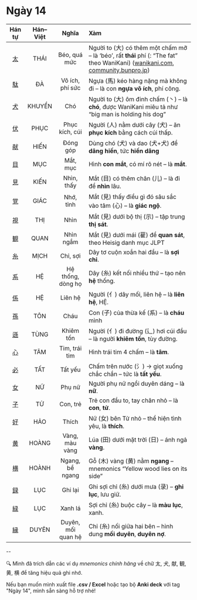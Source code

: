 <link href="styles.css" rel="stylesheet">

# Ngày 14

| Hán tự | Hán–Việt | Nghĩa | Xàm |
| :-------------------------------: | :----: | :-----------: | :------------------------------------------------------------------------------------------ |
| [<span class="stroke-order">太</span>](https://mazii.net/vi-VN/search/kanji/javi/太) | THÁI | Béo, quá mức | Người to (大) có thêm một chấm mỡ – là ‘béo’, rất **thái** phí (: “The fat” theo WaniKani) ([wanikani.com][1], [community.bunpro.jp][2]) |
| [<span class="stroke-order">駄</span>](https://mazii.net/vi-VN/search/kanji/javi/駄) | ĐÀ | Vô ích, phí sức | Ngựa (馬) kéo hàng nặng mà không đi – là con **ngựa vô ích**, phí công. |
| [<span class="stroke-order">犬</span>](https://mazii.net/vi-VN/search/kanji/javi/犬) | KHUYỂN | Chó | Người to (大) ôm đinh chấm (丶) – là **chó**, được WaniKani miêu tả như “big man is holding his dog” |
| [<span class="stroke-order">伏</span>](https://mazii.net/vi-VN/search/kanji/javi/伏) | PHỤC | Phục kích, cúi | Người (人) nằm dưới cây (犬) – ăn **phục kích** bằng cách cúi thấp. |
| [<span class="stroke-order">献</span>](https://mazii.net/vi-VN/search/kanji/javi/献) | HIẾN | Đóng góp | Dùng chó (犬) và dao (犬+犬) để **dâng hiến**, tức **hiến dâng** |
| [<span class="stroke-order">目</span>](https://mazii.net/vi-VN/search/kanji/javi/目) | MỤC | Mắt, mục | Hình **con mắt**, có mí rõ nét – là **mắt**. |
| [<span class="stroke-order">見</span>](https://mazii.net/vi-VN/search/kanji/javi/見) | KIẾN | Nhìn, thấy | Mắt (目) có thêm chân (儿) – là đi để **nhìn** lâu. |
| [<span class="stroke-order">覚</span>](https://mazii.net/vi-VN/search/kanji/javi/覚) | GIÁC | Nhớ, tỉnh | Mắt (見) thấy điều gì đó sâu sắc vào tâm (心) – là **giác ngộ**. |
| [<span class="stroke-order">視</span>](https://mazii.net/vi-VN/search/kanji/javi/視) | THỊ | Nhìn | Mắt (見) dưới bộ thị (示) – tập trung **thị sát**. |
| [<span class="stroke-order">観</span>](https://mazii.net/vi-VN/search/kanji/javi/観) | QUAN | Nhìn ngắm | Mắt (見) dưới mái (雚) để **quan sát**, theo Heisig danh mục JLPT |
| [<span class="stroke-order">糸</span>](https://mazii.net/vi-VN/search/kanji/javi/糸) | MỊCH | Chỉ, sợi | Dây tơ cuộn xoắn hai đầu – là **sợi chỉ**. |
| [<span class="stroke-order">系</span>](https://mazii.net/vi-VN/search/kanji/javi/系) | HỆ | Hệ thống, dòng họ | Dây (糸) kết nối nhiều thứ – tạo nên **hệ** thống. |
| [<span class="stroke-order">係</span>](https://mazii.net/vi-VN/search/kanji/javi/係) | HỆ | Liên hệ | Người (亻) dây mối, liên hệ – là **liên hệ**, HỆ. |
| [<span class="stroke-order">孫</span>](https://mazii.net/vi-VN/search/kanji/javi/孫) | TÔN | Cháu | Con (子) của thừa kế (系) – là **cháu** mình |
| [<span class="stroke-order">遜</span>](https://mazii.net/vi-VN/search/kanji/javi/遜) | TÙNG | Khiêm tốn | Người (亻) đi đường (辶) hơi cúi đầu – là người **khiêm tốn**, tùy đường. |
| [<span class="stroke-order">心</span>](https://mazii.net/vi-VN/search/kanji/javi/心) | TÂM | Tim, trái tim | Hình trái tim 4 chấm – là **tâm**. |
| [<span class="stroke-order">必</span>](https://mazii.net/vi-VN/search/kanji/javi/必) | TẤT | Tất yếu | Chấm trên nước (氵) → giọt xuống chắc chắn – tức là **tất yếu**. |
| [<span class="stroke-order">女</span>](https://mazii.net/vi-VN/search/kanji/javi/女) | NỮ | Phụ nữ | Người phụ nữ ngồi duyên dáng – là **nữ**. |
| [<span class="stroke-order">子</span>](https://mazii.net/vi-VN/search/kanji/javi/子) | TỬ | Con, trẻ | Trẻ con đầu to, tay chân nhỏ – là **con**, **tử**. |
| [<span class="stroke-order">好</span>](https://mazii.net/vi-VN/search/kanji/javi/好) | HẢO | Thích | Nữ (女) bên Tử nhỏ – thể hiện tình yêu, là **thích**. |
| [<span class="stroke-order">黄</span>](https://mazii.net/vi-VN/search/kanji/javi/黄) | HOÀNG | Vàng, màu vàng | Lúa (田) dưới mặt trời (日) – ánh ngả **vàng**. |
| [<span class="stroke-order">横</span>](https://mazii.net/vi-VN/search/kanji/javi/横) | HOÀNH | Ngang, bề ngang | Gỗ (木) vàng (黄) nằm **ngang** – mnemonics “Yellow wood lies on its side” |
| [<span class="stroke-order">録</span>](https://mazii.net/vi-VN/search/kanji/javi/録) | LỤC | Ghi lại | Ghi sợi chỉ (糸) dưới mưa (录) – **ghi lục**, lưu giữ. |
| [<span class="stroke-order">緑</span>](https://mazii.net/vi-VN/search/kanji/javi/緑) | LỤC | Xanh lá | Sợi chỉ (糸) buộc cây – là **màu lục**, xanh. |
| [<span class="stroke-order">縁</span>](https://mazii.net/vi-VN/search/kanji/javi/縁) | DUYÊN | Duyên, mối quan hệ | Chỉ (糸) nối giữa hai bên – hình dung **mối duyên**, **duyên nợ**. |

--

🔍 Mình đã trích dẫn các ví dụ *mnemonics chính hãng* về chữ 太, 犬, 献, 観, 黄, 横 để tăng hiệu quả ghi nhớ.

Nếu bạn muốn mình xuất file **.csv / Excel** hoặc tạo bộ **Anki deck** với tag "Ngày 14", mình sẵn sàng hỗ trợ nhé!

[1]: https://www.wanikani.com/kanji/%E5%A4%AA?utm_source=chatgpt.com "WaniKani / Kanji / 太"
[2]: https://community.bunpro.jp/t/i-studied-kanji-for-2-and-a-bit-hours-every-single-day-for-two-years/47269?utm_source=chatgpt.com "I studied kanji for 2 (and a bit) hours every single day for two years"
